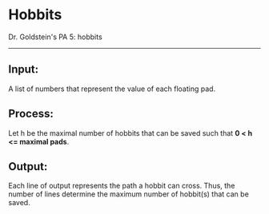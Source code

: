 # Hobbits
Dr. Goldstein's PA 5: hobbits
***
## Input:
A list of numbers that represent the value of each floating pad.
## Process:
Let h be the maximal number of hobbits that can be saved such that <b>0 < h <= maximal pads</b>.
## Output:
Each line of output represents the path a hobbit can cross. Thus, the number of lines
determine the maximum number of hobbit(s) that can be saved.

